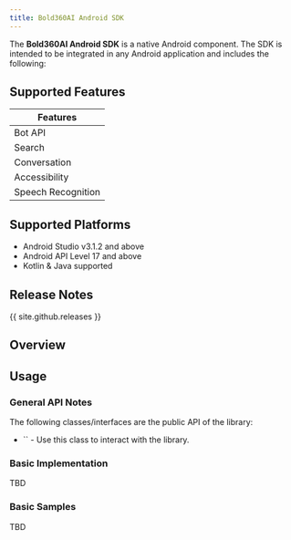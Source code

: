 ```yaml
---
title: Bold360AI Android SDK
---
```


The **Bold360AI Android SDK** is a native Android component. The SDK is intended to be integrated in any Android application and includes the following:

## Supported Features  

| Features
|---------
| Bot API
| Search
| Conversation
| Accessibility
| Speech Recognition

## Supported Platforms  

- Android Studio v3.1.2 and above
- Android API Level 17 and above
- Kotlin & Java supported

## Release Notes

{{ site.github.releases }}

## Overview  

## Usage  

### General API Notes  

The following classes/interfaces are the public API of the library:

* `` - Use this class to interact with the library.

### Basic Implementation  

TBD

### Basic Samples  

TBD
